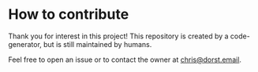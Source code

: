 # How to contribute

Thank you for interest in this project! This repository is created by a code-generator, but is still maintained by humans.

Feel free to open an issue or to contact the owner at chris@dorst.email.
